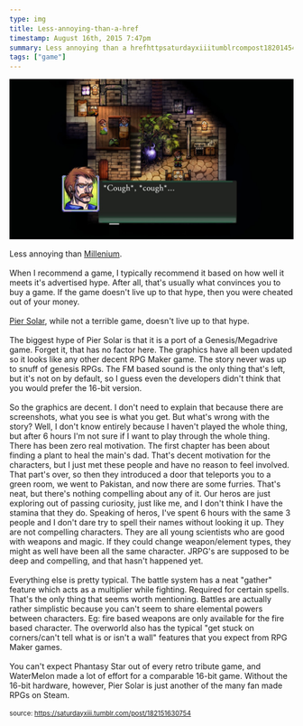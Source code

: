 ```yaml
---
type: img
title: Less-annoying-than-a-href
timestamp: August 16th, 2015 7:47pm
summary: Less annoying than a hrefhttpsaturdayxiiitumblrcompost182014542454millenniumanewhopemusthavedonewellasa targetblankMillenium
tags: ["game"]
---
```

<img src="../media/182151630754.jpg"/>
                                                                                          <div class="caption"><p>Less annoying than <a href="http://saturdayxiii.tumblr.com/post/182014542454/millennium-a-new-hope-must-have-done-well-as-a" target="_blank">Millenium</a>.<br/><br/>When I recommend a game, I typically recommend it based on how well it meets it's advertised hype. After all, that's usually what convinces you to buy a game. If the game doesn't live up to that hype, then you were cheated out of your money.<br/><br/><a href="https://store.steampowered.com/app/286220/Pier_Solar_and_the_Great_Architects/" target="_blank">Pier Solar</a>, while not a terrible game, doesn't live up to that hype.<br/><br/>The biggest hype of Pier Solar is that it is a port of a Genesis/Megadrive game. Forget it, that has no factor here. The graphics have all been updated so it looks like any other decent RPG Maker game. The story never was up to snuff of genesis RPGs. The FM based sound is the only thing that's left, but it's not on by default, so I guess even the developers didn't think that you would prefer the 16-bit version.<br/><br/>So the graphics are decent. I don't need to explain that because there are screenshots, what you see is what you get. But what's wrong with the story? Well, I don't know entirely because I haven't played the whole thing, but after 6 hours I'm not sure if I want to play through the whole thing. There has been zero real motivation. The first chapter has been about finding a plant to heal the main's dad. That's decent motivation for the characters, but I just met these people and have no reason to feel involved. That part's over, so then they introduced a door that teleports you to a green room, we went to Pakistan, and now there are some furries. That's neat, but there's nothing compelling about any of it. Our heros are just exploring out of passing curiosity, just like me, and I don't think I have the stamina that they do. Speaking of heros, I've spent 6 hours with the same 3 people and I don't dare try to spell their names without looking it up. They are not compelling characters. They are all young scientists who are good with weapons and magic. If they could change weapon/element types, they might as well have been all the same character. JRPG's are supposed to be deep and compelling, and that hasn't happened yet.<br/><br/>Everything else is pretty typical. The battle system has a neat "gather" feature which acts as a multiplier while fighting. Required for certain spells. That's the only thing that seems worth mentioning. Battles are actually rather simplistic because you can't seem to share elemental powers between characters. Eg: fire based weapons are only available for the fire based character. The overworld also has the typical "get stuck on corners/can't tell what is or isn't a wall" features that you expect from RPG Maker games.<br/><br/>You can't expect Phantasy Star out of every retro tribute game, and WaterMelon made a lot of effort for a comparable 16-bit game. Without the 16-bit hardware, however, Pier Solar is just another of the many fan made RPGs on Steam.<br/></p> </div>
                                    
                
                
                
                
                                
<small>source: https://saturdayxiii.tumblr.com/post/182151630754</small>